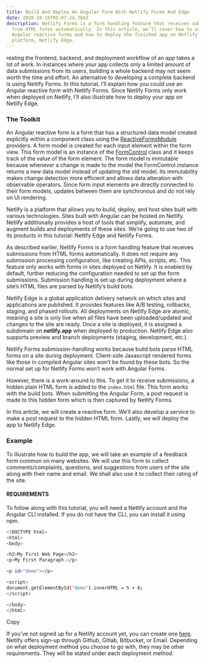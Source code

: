 ```yaml
---
title: Build And Deploy An Angular Form With Netlify Forms And Edge
date: 2020-10-15T05:07:24.766Z
description: Netlify Forms is a form handling feature that receives submissions
  from HTML forms automatically. In this article, we’ll cover how to use it with
  Angular reactive forms and how to deploy the finished app on Netlify’s hosting
  platform, Netlify Edge.
---
```

reating the frontend, backend, and deployment workflow of an app takes a lot of work. In instances where your app collects only a limited amount of data submissions from its users, building a whole backend may not seem worth the time and effort. An alternative to developing a complete backend is using Netlify Forms. In this tutorial, I’ll explain how you could use an Angular reactive form with Netlify Forms. Since Netlify Forms only work when deployed on Netlify, I’ll also illustrate how to deploy your app on Netlify Edge.

### The Toolkit

An Angular reactive form is a form that has a structured data model created explicitly within a component class using the [ReactiveFormsModule](https://angular.io/api/forms/ReactiveFormsModule) providers. A form model is created for each input element within the form view. This form model is an instance of the [FormControl](https://angular.io/api/forms/FormControl) class and it keeps track of the value of the form element. The form model is immutable because whenever a change is made to the model the FormControl instance returns a new data model instead of updating the old model. Its immutability makes change detection more efficient and allows data alteration with observable operators. Since form input elements are directly connected to their form models, updates between them are synchronous and do not rely on UI rendering.

Netlify is a platform that allows you to build, deploy, and host sites built with various technologies. Sites built with Angular can be hosted on Netlify. Netlify additionally provides a host of tools that simplify, automate, and augment builds and deployments of these sites. We’re going to use two of its products in this tutorial: Netlify Edge and Netlify Forms.

As described earlier, Netlify Forms is a form handling feature that receives submissions from HTML forms automatically. It does not require any submission processing configuration, like creating APIs, scripts, etc. This feature only works with forms in sites deployed on Netlify. It is enabled by default, further reducing the configuration needed to set up the form submissions. Submission handling is set up during deployment where a site’s HTML files are parsed by Netlify’s build bots.

Netlify Edge is a global application delivery network on which sites and applications are published. It provides features like A/B testing, rollbacks, staging, and phased rollouts. All deployments on Netlify Edge are atomic, meaning a site is only live when all files have been uploaded/updated and changes to the site are ready. Once a site is deployed, it is assigned a subdomain on **netlify.app** when deployed to production. Netlify Edge also supports preview and branch deployments (staging, development, etc.).

Netlify Forms submission-handling works because build bots parse HTML forms on a site during deployment. Client-side Javascript rendered forms like those in compiled Angular sites won’t be found by these bots. So the normal set up for Netlify Forms won’t work with Angular Forms.

However, there is a work-around to this. To get it to receive submissions, a hidden plain HTML form is added to the `index.html` file. This form works with the build bots. When submitting the Angular Form, a post request is made to this hidden form which is then captured by Netlify Forms.

In this article, we will create a reactive form. We’ll also develop a service to make a post request to the hidden HTML form. Lastly, we will deploy the app to Netlify Edge.

### Example

To illustrate how to build the app, we will take an example of a feedback form common on many websites. We will use this form to collect comments/complaints, questions, and suggestions from users of the site along with their name and email. We shall also use it to collect their rating of the site.

#### REQUIREMENTS

To follow along with this tutorial, you will need a Netlify account and the Angular CLI installed. If you do not have the CLI, you can install it using npm.

```bash
<!DOCTYPE html>
<html>
<body>

<h2>My First Web Page</h2>
<p>My First Paragraph.</p>

<p id="demo"></p>

<script>
document.getElementById("demo").innerHTML = 5 + 6;
</script>

</body>
</html> 

```

Copy

If you’ve not signed up for a Netlify account yet, you can create one [here](https://app.netlify.com/signup). Netlify offers sign-up through Github, Gitlab, Bitbucket, or Email. Depending on what deployment method you choose to go with, they may be other requirements. They will be stated under each deployment method.